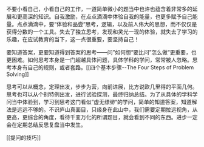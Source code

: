 
不要小看自己，小看自己的工作，一道简单微小的题当中也许也蕴含着非常多的延展和更高深的知识。自我激励，在点点滴滴中体验自我的能量，也更多赋予自己能量。点点滴滴中，要“体验和品尝“思考，逻辑，以及前人伟大的思想，而不仅仅是获得分数的一个工具。失去了独立思考，发现和灵光一现的体验，就失去了学习的乐趣，在应试教育的当下，这一点很重要，要坚持自己！

要知道答案，更要知道得到答案的思考——问”如何想“要比问”怎么做“更重要，也更困难。如何思考本身是一门超越具体问题，具体学科的学问，常常被人忽略。思考本身有自己的规则，或者套路。[[四个基本步骤--The Four Steps of Problem Solving]]


思考可以从概念，定理出发，步步为营，向前进展，比方说欧几里得的平面几何。思考也可以从个别特例出发，进行试验探测，最终归纳总结。为了从具体的学科学问当中体验到，学习到思考这门看似”虚无缥缈“的学问，简单的知道答案，知道解法是远远不够的。不识庐山真面目，只缘身在此山中，我们需要定期拉远视角，从更高，更综合的角度，看待千变万化的所谓题目，就会看到不同的东西。进步一定会在定期总结反思复盘当中发生。

[[提问的技巧]]










